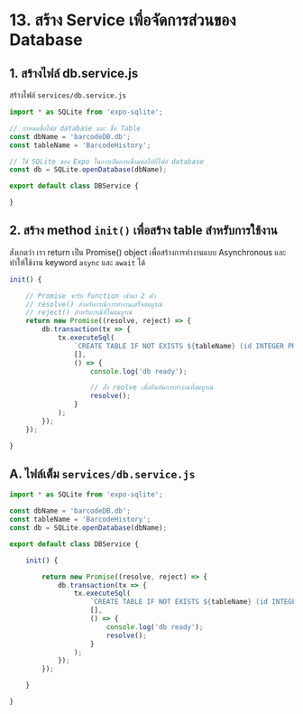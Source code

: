 
# 13. สร้าง Service เพื่อจัดการส่วนของ Database

## 1. สร้างไฟล์ db.service.js

สร้างไฟล์ `services/db.service.js`

```js
import * as SQLite from 'expo-sqlite';

// กำหนดชื่อไฟล์ database และ ชื่อ Table
const dbName = 'barcodeDB.db';
const tableName = 'BarcodeHistory';

// ใช้ SQLite ของ Expo ในการเปิดการเชื่อมต่อไปที่ไฟล์ database
const db = SQLite.openDatabase(dbName);

export default class DBService {

} 
```

## 2. สร้าง method `init()` เพื่อสร้าง table สำหรับการใช้งาน

สังเกตว่า เรา return เป็น Promise() object เพื่อสร้างการทำงานแบบ Asynchronous และทำให้ใช้งาน keyword `async` และ `await` ได้

```js
init() {

    // Promise จะรับ function เข้ามา 2 ตัว
    // resolve() สำหรับกรณีการทำงานเสร็จสมบูรณ์
    // reject() สำหรับกรณีที่ไม่สมบูรณ์
    return new Promise((resolve, reject) => {
        db.transaction(tx => {
            tx.executeSql(
                `CREATE TABLE IF NOT EXISTS ${tableName} (id INTEGER PRIMARY KEY NOT NULL, barcodeData text);`,
                [],
                () => {
                    console.log('db ready');

                    // สั่ง reolve เพื่อยืนยันการทำงานที่สมบูรณ์
                    resolve();
                }
            );
        });
    });

}
```

## A. ไฟล์เต็ม `services/db.service.js`

```js
import * as SQLite from 'expo-sqlite';

const dbName = 'barcodeDB.db';
const tableName = 'BarcodeHistory';
const db = SQLite.openDatabase(dbName);

export default class DBService {

    init() {

        return new Promise((resolve, reject) => {
            db.transaction(tx => {
                tx.executeSql(
                    `CREATE TABLE IF NOT EXISTS ${tableName} (id INTEGER PRIMARY KEY NOT NULL, barcodeData text);`,
                    [],
                    () => {
                        console.log('db ready');
                        resolve();
                    }
                );
            });
        });

    }

} 
```